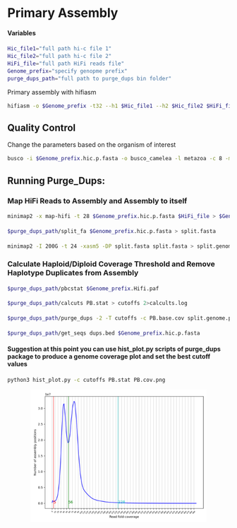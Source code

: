 # Primary Assembly

#### Variables

```bash
Hic_file1="full path hi-c file 1"
Hic_file2="full path hi-c file 2"
HiFi_file="full path HiFi reads file"
Genome_prefix="specify genopme prefix"
purge_dups_path="full path to purge_dups bin folder"
```

Primary assembly with hifiasm

```bash
hifiasm -o $Genome_prefix -t32 --h1 $Hic_file1 --h2 $Hic_file2 $HiFi_file -s 0.35 --primary > hifi_assembly_hic_primary.log 2>&1 &
```

## Quality Control

Change the parameters based on the organism of interest

```bash
busco -i $Genome_prefix.hic.p.fasta -o busco_camelea -l metazoa -c 8 -m geno -f 
```

## Running Purge_Dups:

### Map HiFi Reads to Assembly and Assembly to itself

```bash
minimap2 -x map-hifi -t 28 $Genome_prefix.hic.p.fasta $HiFi_file > $Genome_prefix.Hifi.paf

$purge_dups_path/split_fa $Genome_prefix.hic.p.fasta > split.fasta

minimap2 -I 200G -t 24 -xasm5 -DP split.fasta split.fasta > split.genome.paf
```

### Calculate Haploid/Diploid Coverage Threshold and Remove Haplotype Duplicates from Assembly

```bash
$purge_dups_path/pbcstat $Genome_prefix.Hifi.paf

$purge_dups_path/calcuts PB.stat > cutoffs 2>calcults.log

$purge_dups_path/purge_dups -2 -T cutoffs -c PB.base.cov split.genome.paf > dups.bed 2> purge_dups.log

$purge_dups_path/get_seqs dups.bed $Genome_prefix.hic.p.fasta
```


#### Suggestion at this point you can use hist_plot.py scripts of purge_dups package to produce a genome coverage plot and set the best cutoff values

```bash
python3 hist_plot.py -c cutoffs PB.stat PB.cov.png
```

<p align="center">
<img src='../pictures/PB.cov.png' width='400'>
</p>
